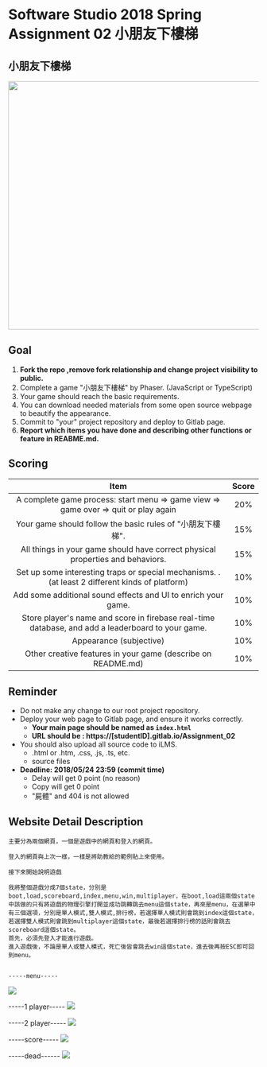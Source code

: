 # Software Studio 2018 Spring Assignment 02 小朋友下樓梯

## 小朋友下樓梯
<img src="example01.png" width="700px" height="500px"></img>

## Goal
1. **Fork the repo ,remove fork relationship and change project visibility to public.**
2. Complete a game "小朋友下樓梯" by Phaser. (JavaScript or TypeScript)
3. Your game should reach the basic requirements.
4. You can download needed materials from some open source webpage to beautify the appearance.
5. Commit to "your" project repository and deploy to Gitlab page.
6. **Report which items you have done and describing other functions or feature in REABME.md.**

## Scoring 
|                                              Item                                              | Score |
|:----------------------------------------------------------------------------------------------:|:-----:|
| A complete game process: start menu => game view => game over => quit or play again            |  20%  |
| Your game should follow the basic rules of  "小朋友下樓梯".                                    |  15%  |
|         All things in your game should have correct physical properties and behaviors.         |  15%  |
| Set up some interesting traps or special mechanisms. .(at least 2 different kinds of platform) |  10%  |
| Add some additional sound effects and UI to enrich your game.                                  |  10%  |
| Store player's name and score in firebase real-time database, and add a leaderboard to your game.        |  10%  |
| Appearance (subjective)                                                                        |  10%  |
| Other creative features in your game (describe on README.md)                                   |  10%  |

## Reminder
* Do not make any change to our root project repository.
* Deploy your web page to Gitlab page, and ensure it works correctly.
    * **Your main page should be named as ```index.html```**
    * **URL should be : https://[studentID].gitlab.io/Assignment_02**
* You should also upload all source code to iLMS.
    * .html or .htm, .css, .js, .ts, etc.
    * source files
* **Deadline: 2018/05/24 23:59 (commit time)**
    * Delay will get 0 point (no reason)
    * Copy will get 0 point
    * "屍體" and 404 is not allowed


## Website Detail Description
    主要分為兩個網頁，一個是遊戲中的網頁和登入的網頁。

    登入的網頁與上次一樣，一樣是將助教給的範例貼上來使用。

    接下來開始說明遊戲

    我將整個遊戲分成7個state，分別是boot,load,scoreboard,index,menu,win,multiplayer，在boot,load這兩個state中該做的只有將遊戲的物理引擎打開並成功跳轉跳去menu這個state，再來是menu，在選單中有三個選項，分別是單人模式,雙人模式,排行榜，若選擇單人模式則會跳到index這個state，若選擇雙人模式則會跳到multiplayer這個state，最後若選擇排行榜的話則會跳去scoreboard這個state。
    首先，必須先登入才能進行遊戲。
    進入遊戲後，不論是單人或雙人模式，死亡後皆會跳去win這個state，進去後再按ESC即可回到menu。


    -----menu-----
   <img src = '/public/menuimg.png'></img>

   -----1 player-----
   <img src = '/public/oneplayer.png'></img>

   -----2 player-----
   <img src = '/public/twoplayer.png'></img>

   -----score-----
   <img src =  '/public/scoreimg.png'></img>

   -----dead------
   <img src = '/public/dead.png'></img>
